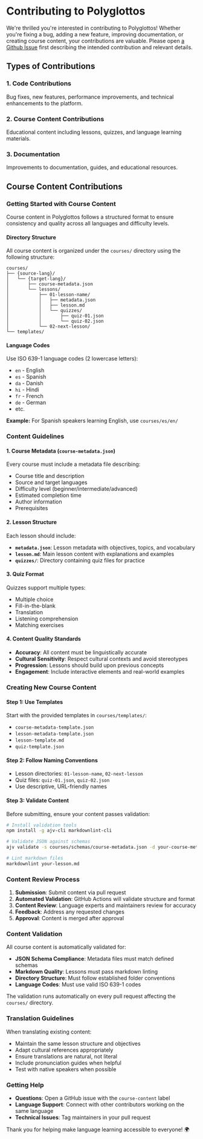 # Contributing to Polyglottos

We're thrilled you're interested in contributing to Polyglottos! Whether you're fixing a bug, adding a new feature, improving documentation, or creating course content, your contributions are valuable. Please open [a Github Issue](https://github.com/PatNeedham/Polyglottos/issues/new) first describing the intended contribution and relevant details.

## Types of Contributions

### 1. Code Contributions
Bug fixes, new features, performance improvements, and technical enhancements to the platform.

### 2. Course Content Contributions
Educational content including lessons, quizzes, and language learning materials.

### 3. Documentation
Improvements to documentation, guides, and educational resources.

## Course Content Contributions

### Getting Started with Course Content

Course content in Polyglottos follows a structured format to ensure consistency and quality across all languages and difficulty levels.

#### Directory Structure
All course content is organized under the `courses/` directory using the following structure:
```
courses/
├── {source-lang}/
│   └── {target-lang}/
│       ├── course-metadata.json
│       └── lessons/
│           ├── 01-lesson-name/
│           │   ├── metadata.json
│           │   ├── lesson.md
│           │   └── quizzes/
│           │       ├── quiz-01.json
│           │       └── quiz-02.json
│           └── 02-next-lesson/
└── templates/
```

#### Language Codes
Use ISO 639-1 language codes (2 lowercase letters):
- `en` - English
- `es` - Spanish  
- `da` - Danish
- `hi` - Hindi
- `fr` - French
- `de` - German
- etc.

**Example:** For Spanish speakers learning English, use `courses/es/en/`

### Content Guidelines

#### 1. Course Metadata (`course-metadata.json`)
Every course must include a metadata file describing:
- Course title and description
- Source and target languages
- Difficulty level (beginner/intermediate/advanced)
- Estimated completion time
- Author information
- Prerequisites

#### 2. Lesson Structure
Each lesson should include:
- **`metadata.json`**: Lesson metadata with objectives, topics, and vocabulary
- **`lesson.md`**: Main lesson content with explanations and examples
- **`quizzes/`**: Directory containing quiz files for practice

#### 3. Quiz Format
Quizzes support multiple types:
- Multiple choice
- Fill-in-the-blank
- Translation
- Listening comprehension
- Matching exercises

#### 4. Content Quality Standards
- **Accuracy**: All content must be linguistically accurate
- **Cultural Sensitivity**: Respect cultural contexts and avoid stereotypes
- **Progression**: Lessons should build upon previous concepts
- **Engagement**: Include interactive elements and real-world examples

### Creating New Course Content

#### Step 1: Use Templates
Start with the provided templates in `courses/templates/`:
- `course-metadata-template.json`
- `lesson-metadata-template.json`
- `lesson-template.md`
- `quiz-template.json`

#### Step 2: Follow Naming Conventions
- Lesson directories: `01-lesson-name`, `02-next-lesson`
- Quiz files: `quiz-01.json`, `quiz-02.json`
- Use descriptive, URL-friendly names

#### Step 3: Validate Content
Before submitting, ensure your content passes validation:
```bash
# Install validation tools
npm install -g ajv-cli markdownlint-cli

# Validate JSON against schemas
ajv validate -s courses/schemas/course-metadata.json -d your-course-metadata.json

# Lint markdown files
markdownlint your-lesson.md
```

### Content Review Process

1. **Submission**: Submit content via pull request
2. **Automated Validation**: GitHub Actions will validate structure and format
3. **Content Review**: Language experts and maintainers review for accuracy
4. **Feedback**: Address any requested changes
5. **Approval**: Content is merged after approval

### Content Validation

All course content is automatically validated for:
- **JSON Schema Compliance**: Metadata files must match defined schemas
- **Markdown Quality**: Lessons must pass markdown linting
- **Directory Structure**: Must follow established folder conventions
- **Language Codes**: Must use valid ISO 639-1 codes

The validation runs automatically on every pull request affecting the `courses/` directory.

### Translation Guidelines

When translating existing content:
- Maintain the same lesson structure and objectives
- Adapt cultural references appropriately
- Ensure translations are natural, not literal
- Include pronunciation guides when helpful
- Test with native speakers when possible

### Getting Help

- **Questions**: Open a GitHub issue with the `course-content` label
- **Language Support**: Connect with other contributors working on the same language
- **Technical Issues**: Tag maintainers in your pull request

Thank you for helping make language learning accessible to everyone! 🌍
